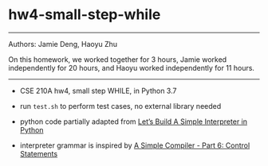# hw4-small-step-while

---------------------------------------------------------------
Authors: Jamie Deng, Haoyu Zhu

On this homework, we worked together for 3 hours,
Jamie worked independently for 20 hours,
and Haoyu worked independently for 11 hours.

---------------------------------------------------------------

- CSE 210A hw4, small step WHILE, in Python 3.7

- run `test.sh` to perform test cases, no external library needed
 
- python code partially adapted from [Let’s Build A Simple Interpreter in Python](https://ruslanspivak.com/lsbasi-part7/)
 
- interpreter grammar is inspired by [A Simple Compiler - Part 6: Control Statements](http://www.semware.com/html/06-parse.html)
